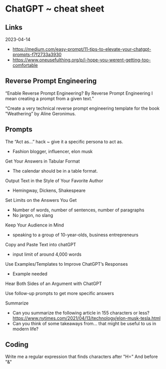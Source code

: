# ChatGPT ~ cheat sheet

## Links

2023-04-14
* https://medium.com/easy-prompt/11-tips-to-elevate-your-chatgpt-prompts-f7f2733a3930
* https://www.oneusefulthing.org/p/i-hope-you-werent-getting-too-comfortable

## Reverse Prompt Engineering

“Enable Reverse Prompt Engineering? By Reverse Prompt Engineering I mean creating a prompt from a given text.”

“Create a very technical reverse prompt engineering template for the book "Weathering” by Aline Geronimus.



## Prompts

The “Act as…” hack ~ give it a specific persona to act as.
* Fashion blogger, influencer, elon musk

Get Your Answers in Tabular Format
* The calendar should be in a table format.

Output Text in the Style of Your Favorite Author
* Hemingway, Dickens, Shakespeare

Set Limits on the Answers You Get
* Number of words, number of sentences, number of paragraphs
* No jargon, no slang

Keep Your Audience in Mind
* speaking to a group of 10-year-olds, business entrepreneurs

Copy and Paste Text into chatGPT
* input limit of around 4,000 words

Use Examples/Templates to Improve ChatGPT’s Responses
* Example needed

Hear Both Sides of an Argument with ChatGPT

Use follow-up prompts to get more specific answers

Summarize
* Can you summarize the following article in 155 characters or less? https://www.nytimes.com/2021/04/13/technology/elon-musk-tesla.html
* Can you think of some takeaways from... that might be useful to us in modern life?


## Coding

Write me a regular expression that finds characters after "H=" And before "&"
